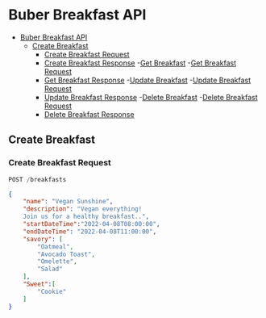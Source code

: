 # Buber Breakfast API

- [Buber Breakfast API](#buber-breakfast-api)
    - [Create Breakfast](#create-breakfast)
        - [Create Breakfast Request](#create-breakfast-request)
        - [Create Breakfast Response](#create-breakfast-response)
    -[Get Breakfast](#get-breakfast)
        -[Get Breakfast Request](#get-breakfast-request)
        - [Get Breakfast Response](#get-breakfast-response)
    -[Update Breakfast](#update-breakfast)
        -[Update Breakfast Request](#update-breakfast-request)
        - [Update Breakfast Response](#update-breakfast-response)
    -[Delete Breakfast](#delete-breakfast)
        -[Delete Breakfast Request](#delete-breakfast-request)
        - [Delete Breakfast Response](#delete-breakfast-response)

## Create Breakfast

### Create Breakfast Request

```js
POST /breakfasts
```

```json
{
    "name": "Vegan Sunshine",
    "description": "Vegan everything!
    Join us for a healthy breakfast..",
    "startDateTime":"2022-04-08T08:00:00",
    "endDateTime": "2022-04-08T11:00:00",
    "savory": [
        "Oatmeal",
        "Avocado Toast",
        "Omelette",
        "Salad"
    ],
    "Sweet":[
        "Cookie"
    ]
}
```